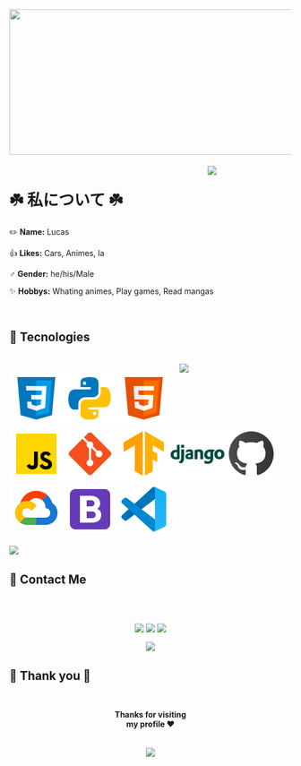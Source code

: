 <img  src="https://cutewallpaper.org/21/gif-wallpaper-anime/Gifart-Lo-Fi-Wallpapers-Top-Free-Gifart-Lo-Fi-Backgrounds-.gif" width="1000px" height="260px" />

<br>
<br>

<img  src="https://pa1.narvii.com/6942/20f7b46fb4cd8b6fac8b64ef271838a4c85c1a04r1-500-500_hq.gif" width="150px" align="right" /> 

# ☘️ 私について ☘️

✏️ <b>Name:</b> Lucas

👍 <b>Likes:</b> Cars, Animes, Ia 

♂️ <b>Gender:</b> he/his/Male

✨ <b>Hobbys:</b> Whating animes, Play games, Read mangas

<br>

## 🚀 Tecnologies
<br>
<img  src="https://c.tenor.com/W3NV3NILYMYAAAAj/anm.gif" width="200px" align="right" />

<img  src="https://raw.githubusercontent.com/Sug0i/Sug0i/main/images/icons8-css3-48.svg"  /><img  src="https://raw.githubusercontent.com/Sug0i/Sug0i/main/images/icons8-python-48.svg"  /><img  src="https://raw.githubusercontent.com/Sug0i/Sug0i/main/images/icons8-html-5-48.svg"  /><img  src="https://raw.githubusercontent.com/Sug0i/Sug0i/main/images/icons8-javascript-48.svg"  /><img  src="https://raw.githubusercontent.com/Sug0i/Sug0i/main/images/icons8-git-48.svg"  /><img  src="https://raw.githubusercontent.com/Sug0i/Sug0i/main/images/icons8-tensorflow-48.svg"  /><img  src="https://raw.githubusercontent.com/Sug0i/Sug0i/main/images/icons8-django-48.svg"  /><img  src="https://raw.githubusercontent.com/Sug0i/Sug0i/main/images/icons8-github.svg"  /><img  src="https://raw.githubusercontent.com/Sug0i/Sug0i/main/images/icons8-google-cloud.svg"  /><img  src="https://raw.githubusercontent.com/Sug0i/Sug0i/main/images/icons8-bootstrap.svg"  /><img  src="https://raw.githubusercontent.com/Sug0i/Sug0i/main/images/icons8-visual-studio-code-2019.svg"  />

<img src="https://img.icons8.com/fluency/48/000000/opencv.svg"/>

<br>

## 📝 Contact Me 

<br>
<br>

<p align="center"><a href="https://twitter.com/SugoiDesuuU" target="_blank"><img src="https://img.shields.io/badge/SugoiDesuuU%20-%231DA1F2.svg?&style=for-the-badge&logo=Twitter&logoColor=white"/></a> <a href="https://instagram.com/_lucas_caua/" target="_blank"><img src="https://img.shields.io/badge/_lucas_caua-E4405F?&style=for-the-badge&logo=Instagram&logoColor=white"/></a> <a href="https://discord.me/cozythighs" target="_blank"><img src="https://img.shields.io/badge/Owar1%20-%237289DA.svg?&style=for-the-badge&logo=discord&logoColor=white"/></a></p>
<p align="center"><a href="https://twitch.tv/lillykali" target="_blank"><img src="https://img.shields.io/badge/Owar1%20-%239146FF.svg?&style=for-the-badge&logo=Twitch&logoColor=white"/></a></p>

## 🌼 Thank you 🌼

<br>

<p align="center"><b>Thanks for visiting<br>
                     my profile ❤️</b></p>

<br>
  
<div align="center">
<img  src="https://aws1.discourse-cdn.com/wanikanicommunity/original/4X/d/f/9/df958db49ee75cb6068c1143b56cb46997b12fd8.gif" width="200px" align="center" />
</div>

<!---
Owar1/Owar1 is a ✨ special ✨ repository because its `README.md` (this file) appears on your GitHub profile.
You can click the Preview link to take a look at your changes.
--->

<!---
https://c.tenor.com/P5DB2iGAecsAAAAj/peach-cat.gif
--->
